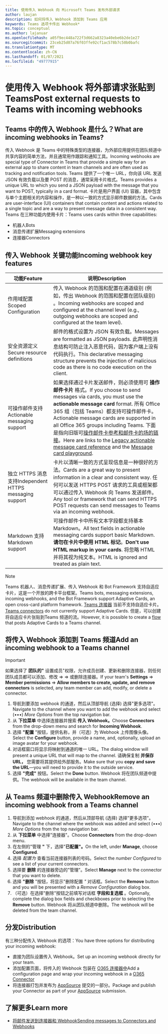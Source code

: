 ```yaml
---
title: 使用传入 Webhook 向 Microsoft Teams 发布外部请求
author: laujan
description: 如何将传入 Webhook 添加到 Teams 应用
keywords: Teams 选项卡传出 Webhook*
ms.topic: conceptual
ms.author: lajanuar
ms.openlocfilehash: a05f9ec448a722f3d662a8323a40ebe6b2de1e27
ms.sourcegitcommit: 23ceb25d07a76f03ffe92cf1ac578b7c50b0bafc
ms.translationtype: MT
ms.contentlocale: zh-CN
ms.lasthandoff: 01/07/2021
ms.locfileid: "49777915"
---
```

# <a name="post-external-requests-to-teams-with-incoming-webhooks"></a><span data-ttu-id="26bd9-104">使用传入 Webhook 将外部请求张贴到 Teams</span><span class="sxs-lookup"><span data-stu-id="26bd9-104">Post external requests to Teams with incoming webhooks</span></span>

## <a name="what-are-incoming-webhooks-in-teams"></a><span data-ttu-id="26bd9-105">Teams 中的传入 Webhook 是什么？</span><span class="sxs-lookup"><span data-stu-id="26bd9-105">What are incoming webhooks in Teams?</span></span>

<span data-ttu-id="26bd9-106">传入 Webhook 是 Teams 中的特殊类型的连接器，为外部应用提供在团队频道中共享内容的简单方法，并且通常用作跟踪和通知工具。</span><span class="sxs-lookup"><span data-stu-id="26bd9-106">Incoming webhooks are special type of Connector in Teams that provide a simple way for an external app to share content in team channels and are often used as tracking and notification tools.</span></span> <span data-ttu-id="26bd9-107">Teams 提供了一个唯一 URL，你向该 URL 发送 JSON 有效负载以及要 POST 的消息，通常采用卡片格式。</span><span class="sxs-lookup"><span data-stu-id="26bd9-107">Teams provides a unique URL to which you send a JSON payload with the message that you want to POST, typically in a card format.</span></span> <span data-ttu-id="26bd9-108">卡片是用户界面 (UI) 容器，其中包含与单个主题相关的内容和操作，是一种以一致的方式显示邮件数据的方法。</span><span class="sxs-lookup"><span data-stu-id="26bd9-108">Cards are user-interface (UI) containers that contain content and actions related to a single topic and are a way to present message data in a consistent way.</span></span> <span data-ttu-id="26bd9-109">Teams 在三种功能内使用卡片：</span><span class="sxs-lookup"><span data-stu-id="26bd9-109">Teams uses cards within three capabilities:</span></span>

* <span data-ttu-id="26bd9-110">机器人</span><span class="sxs-lookup"><span data-stu-id="26bd9-110">Bots</span></span>
* <span data-ttu-id="26bd9-111">消息传递扩展</span><span class="sxs-lookup"><span data-stu-id="26bd9-111">Messaging extensions</span></span>
* <span data-ttu-id="26bd9-112">连接器</span><span class="sxs-lookup"><span data-stu-id="26bd9-112">Connectors</span></span>

## <a name="incoming-webhook-key-features"></a><span data-ttu-id="26bd9-113">传入 Webhook 关键功能</span><span class="sxs-lookup"><span data-stu-id="26bd9-113">Incoming webhook key features</span></span>

| <span data-ttu-id="26bd9-114">功能</span><span class="sxs-lookup"><span data-stu-id="26bd9-114">Feature</span></span> | <span data-ttu-id="26bd9-115">说明</span><span class="sxs-lookup"><span data-stu-id="26bd9-115">Description</span></span> |
| ------- | ----------- |
|<span data-ttu-id="26bd9-116">作用域配置</span><span class="sxs-lookup"><span data-stu-id="26bd9-116">Scoped Configuration</span></span>|<span data-ttu-id="26bd9-117">传入 Webhook 的范围和配置在通道级别 (例如，传出 Webhook 的范围和配置在团队级别) 。</span><span class="sxs-lookup"><span data-stu-id="26bd9-117">Incoming webhooks are scoped and configured at the channel level (e.g., outgoing webhooks are scoped and configured at the team level).</span></span>|
|<span data-ttu-id="26bd9-118">安全资源定义</span><span class="sxs-lookup"><span data-stu-id="26bd9-118">Secure resource definitions</span></span>|<span data-ttu-id="26bd9-119">邮件的格式设置为 JSON 有效负载。</span><span class="sxs-lookup"><span data-stu-id="26bd9-119">Messages are formatted as JSON payloads.</span></span> <span data-ttu-id="26bd9-120">此声明性消息结构可防止注入恶意代码，因为客户端上没有代码执行。</span><span class="sxs-lookup"><span data-stu-id="26bd9-120">This declarative messaging structure prevents the injection of malicious code as there is no code execution on the client.</span></span>|
|<span data-ttu-id="26bd9-121">可操作邮件支持</span><span class="sxs-lookup"><span data-stu-id="26bd9-121">Actionable messaging support</span></span>|<span data-ttu-id="26bd9-122">如果选择通过卡片发送邮件，则必须使用可 **操作邮件卡片** 格式。</span><span class="sxs-lookup"><span data-stu-id="26bd9-122">If you choose to send messages via cards, you must use the **actionable message card** format.</span></span> <span data-ttu-id="26bd9-123">所有 Office 365 组（包括 Teams）都支持可操作邮件卡。</span><span class="sxs-lookup"><span data-stu-id="26bd9-123">Actionable message cards are supported in all Office 365 groups including Teams.</span></span> <span data-ttu-id="26bd9-124">下面是指向旧版可[操作邮件卡参考和](/outlook/actionable-messages/message-card-reference)[邮件卡的场的链接](https://messagecardplayground.azurewebsites.net)。</span><span class="sxs-lookup"><span data-stu-id="26bd9-124">Here are links to the [Legacy actionable message card reference](/outlook/actionable-messages/message-card-reference) and the [Message card playground](https://messagecardplayground.azurewebsites.net).</span></span>|
|<span data-ttu-id="26bd9-125">独立 HTTPS 消息支持</span><span class="sxs-lookup"><span data-stu-id="26bd9-125">Independent HTTPS messaging support</span></span>| <span data-ttu-id="26bd9-126">卡片以清晰一致的方式呈现信息是一种很好的方法。</span><span class="sxs-lookup"><span data-stu-id="26bd9-126">Cards are a great way to present information in a clear and consistent way.</span></span> <span data-ttu-id="26bd9-127">任何可以发送 HTTPS POST 请求的工具或框架都可以通过传入 Webhook 向 Teams 发送邮件。</span><span class="sxs-lookup"><span data-stu-id="26bd9-127">Any tool or framework that can send HTTPS POST requests can send messages to Teams via an incoming webhook.</span></span>|
|<span data-ttu-id="26bd9-128">Markdown 支持</span><span class="sxs-lookup"><span data-stu-id="26bd9-128">Markdown support</span></span>|<span data-ttu-id="26bd9-129">可操作邮件卡中所有文本字段都支持基本 Markdown。</span><span class="sxs-lookup"><span data-stu-id="26bd9-129">All text fields in actionable messaging cards support basic Markdown.</span></span> <span data-ttu-id="26bd9-130">**请勿在卡片中使用 HTML 标记**。</span><span class="sxs-lookup"><span data-stu-id="26bd9-130">**Don't use HTML markup in your cards**.</span></span> <span data-ttu-id="26bd9-131">将忽略 HTML 并将其视为纯文本。</span><span class="sxs-lookup"><span data-stu-id="26bd9-131">HTML is ignored and treated as plain text.</span></span>|

> [!Note]
> <span data-ttu-id="26bd9-132">Teams 机器人、消息传递扩展、传入 Webhook 和 Bot Framework 支持自适应卡片，这是一个开放的跨卡平台框架。</span><span class="sxs-lookup"><span data-stu-id="26bd9-132">Teams bots, messaging extensions, incoming webhooks, and the Bot Framework support Adaptive Cards, an open cross-card platform framework.</span></span> <span data-ttu-id="26bd9-133">[Teams 连接器](../../webhooks-and-connectors/how-to/connectors-creating.md) 当前不支持自适应卡片。</span><span class="sxs-lookup"><span data-stu-id="26bd9-133">[Teams connectors](../../webhooks-and-connectors/how-to/connectors-creating.md) do not currently support Adaptive Cards.</span></span> <span data-ttu-id="26bd9-134">但是，可以创建将自适应卡片张贴到[](https://flow.microsoft.com/blog/microsoft-flow-in-microsoft-teams/)Teams 频道的流。</span><span class="sxs-lookup"><span data-stu-id="26bd9-134">However, it is possible to create a [flow](https://flow.microsoft.com/blog/microsoft-flow-in-microsoft-teams/) that posts Adaptive Cards to a Teams channel.</span></span>

## <a name="add-an-incoming-webhook-to-a-teams-channel"></a><span data-ttu-id="26bd9-135">将传入 Webhook 添加到 Teams 频道</span><span class="sxs-lookup"><span data-stu-id="26bd9-135">Add an incoming webhook to a Teams channel</span></span>

> [!Important]  
> <span data-ttu-id="26bd9-136">如果选择了 **团队的"** 设置成员"权限，允许成员创建、更新和删除连接器，则任何团队成员都可以添加、修改  =>    =>  或删除连接器。</span><span class="sxs-lookup"><span data-stu-id="26bd9-136">If your team's **Settings** => **Member permissions** => **Allow members to create, update, and remove connectors** is selected, any team member can add, modify, or delete a connector.</span></span>

1. <span data-ttu-id="26bd9-137">导航到要添加 webhook 的通道，然后从顶部导航 (选择) 选择"更多选项"。 </span><span class="sxs-lookup"><span data-stu-id="26bd9-137">Navigate to the channel where you want to add the webhook and select (&#8226;&#8226;&#8226;) *More Options* from the top navigation bar.</span></span>
1. <span data-ttu-id="26bd9-138">从 **下拉菜单** 中选择连接器并搜索 **传入 Webhook。**</span><span class="sxs-lookup"><span data-stu-id="26bd9-138">Choose **Connectors** from the drop-down menu and search for **Incoming Webhook**.</span></span>
1. <span data-ttu-id="26bd9-139">选择 **"配置** "按钮，提供名称，并（可选）为 Webhook 上传图像头像。</span><span class="sxs-lookup"><span data-stu-id="26bd9-139">Select the **Configure** button, provide a name, and, optionally, upload an image avatar for your webhook.</span></span>
1. <span data-ttu-id="26bd9-140">对话框窗口将显示将映射到通道的唯一 URL。</span><span class="sxs-lookup"><span data-stu-id="26bd9-140">The dialog window will present a unique URL that will map to the channel.</span></span> <span data-ttu-id="26bd9-141">请确保复制 **并保存 URL，** 您需要将其提供给外部服务。</span><span class="sxs-lookup"><span data-stu-id="26bd9-141">Make sure that you **copy and save the URL**—you will need to provide it to the outside service.</span></span>
1. <span data-ttu-id="26bd9-142">选择 **"完成"** 按钮。</span><span class="sxs-lookup"><span data-stu-id="26bd9-142">Select the **Done** button.</span></span> <span data-ttu-id="26bd9-143">Webhook 将在团队频道中提供。</span><span class="sxs-lookup"><span data-stu-id="26bd9-143">The webhook will be available in the team channel.</span></span>

## <a name="remove-an-incoming-webhook-from-a-teams-channel"></a><span data-ttu-id="26bd9-144">从 Teams 频道中删除传入 Webhook</span><span class="sxs-lookup"><span data-stu-id="26bd9-144">Remove an incoming webhook from a Teams channel</span></span>

1. <span data-ttu-id="26bd9-145">导航到添加 webhook 的通道，然后从顶部导航 (选择) 选择"更多选项"。 </span><span class="sxs-lookup"><span data-stu-id="26bd9-145">Navigate to the channel where the webhook was added and select (&#8226;&#8226;&#8226;) *More Options* from the top navigation bar.</span></span>
1. <span data-ttu-id="26bd9-146">从 **下拉菜单** 中选择"连接器"。</span><span class="sxs-lookup"><span data-stu-id="26bd9-146">Choose **Connectors** from the drop-down menu.</span></span>
1. <span data-ttu-id="26bd9-147">在左侧的"管理 **"** 下，选择"**已配置"。**</span><span class="sxs-lookup"><span data-stu-id="26bd9-147">On the left, under **Manage**, choose **Configured**.</span></span>
1. <span data-ttu-id="26bd9-148">选择 *配置为* 查看当前连接器列表的号码。</span><span class="sxs-lookup"><span data-stu-id="26bd9-148">Select the *number Configured* to see a list of your current connectors.</span></span>
1. <span data-ttu-id="26bd9-149">选择要 **删除** 的连接器旁边的"管理"。</span><span class="sxs-lookup"><span data-stu-id="26bd9-149">Select **Manage** next to the connector that you want to delete.</span></span>
1. <span data-ttu-id="26bd9-150">选择 **"删除** "按钮，将显示"删除配置 *"* 对话框。</span><span class="sxs-lookup"><span data-stu-id="26bd9-150">Select the **Remove** button and you will be presented with a *Remove Configuration* dialog box.</span></span>
1. <span data-ttu-id="26bd9-151">（可选）在选择"删除"按钮之前填写对话框 **字段和复选框** 。</span><span class="sxs-lookup"><span data-stu-id="26bd9-151">Optionally, complete the dialog box fields and checkboxes prior to selecting the **Remove** button.</span></span> <span data-ttu-id="26bd9-152">Webhook 将从团队频道中删除。</span><span class="sxs-lookup"><span data-stu-id="26bd9-152">The webhook will be deleted from the team channel.</span></span>

## <a name="distribution"></a><span data-ttu-id="26bd9-153">分发</span><span class="sxs-lookup"><span data-stu-id="26bd9-153">Distribution</span></span>

<span data-ttu-id="26bd9-154">有三种分配传入 Webhook 的选项：</span><span class="sxs-lookup"><span data-stu-id="26bd9-154">You have three options for distributing your incoming webhook:</span></span>

* <span data-ttu-id="26bd9-155">直接为团队设置传入 Webhook。</span><span class="sxs-lookup"><span data-stu-id="26bd9-155">Set up an incoming webhook directly for your team.</span></span>
* <span data-ttu-id="26bd9-156">添加配置页面，将传入的 Webhook 包装在 [O365 连接器中](~/webhooks-and-connectors/how-to/connectors-creating.md)</span><span class="sxs-lookup"><span data-stu-id="26bd9-156">Add a configuration page and wrap your incoming webhook in a [O365 Connector](~/webhooks-and-connectors/how-to/connectors-creating.md)</span></span>
* <span data-ttu-id="26bd9-157">将连接器打包并发布为 [AppSource](~/concepts/deploy-and-publish/office-store-guidance.md) 提交的一部分。</span><span class="sxs-lookup"><span data-stu-id="26bd9-157">Package and publish your Connector as part of your [AppSource](~/concepts/deploy-and-publish/office-store-guidance.md) submission.</span></span>

## <a name="learn-more"></a><span data-ttu-id="26bd9-158">了解更多</span><span class="sxs-lookup"><span data-stu-id="26bd9-158">Learn more</span></span>

* [<span data-ttu-id="26bd9-159">将邮件发送到连接器和 Webhook</span><span class="sxs-lookup"><span data-stu-id="26bd9-159">Sending messages to Connectors and Webhooks</span></span>](~/webhooks-and-connectors/how-to/connectors-using.md)
